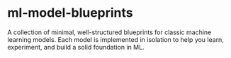 # ml-model-blueprints
A collection of minimal, well-structured blueprints for classic machine learning models. Each model is implemented in isolation to help you learn, experiment, and build a solid foundation in ML.
